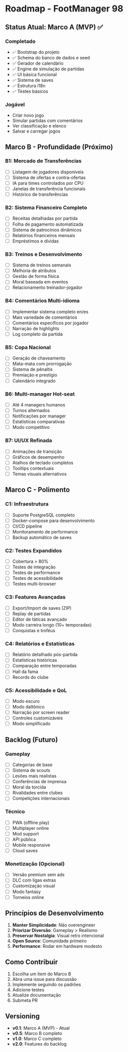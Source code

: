 # Roadmap - FootManager 98

## Status Atual: Marco A (MVP) ✅

### Completado
- ✅ Bootstrap do projeto
- ✅ Schema do banco de dados e seed
- ✅ Gerador de calendário
- ✅ Engine de simulação de partidas
- ✅ UI básica funcional
- ✅ Sistema de saves
- ✅ Estrutura i18n
- ✅ Testes básicos

### Jogável
- Criar novo jogo
- Simular partidas com comentários
- Ver classificação e elenco
- Salvar e carregar jogos

## Marco B - Profundidade (Próximo)

### B1: Mercado de Transferências
- [ ] Listagem de jogadores disponíveis
- [ ] Sistema de ofertas e contra-ofertas
- [ ] IA para times controlados por CPU
- [ ] Janelas de transferência funcionais
- [ ] Histórico de transferências

### B2: Sistema Financeiro Completo
- [ ] Receitas detalhadas por partida
- [ ] Folha de pagamento automatizada
- [ ] Sistema de patrocínios dinâmicos
- [ ] Relatórios financeiros mensais
- [ ] Empréstimos e dívidas

### B3: Treinos e Desenvolvimento
- [ ] Sistema de treinos semanais
- [ ] Melhoria de atributos
- [ ] Gestão de forma física
- [ ] Moral baseada em eventos
- [ ] Relacionamento treinador-jogador

### B4: Comentários Multi-idioma
- [ ] Implementar sistema completo en/es
- [ ] Mais variedade de comentários
- [ ] Comentários específicos por jogador
- [ ] Narração de highlights
- [ ] Log completo da partida

### B5: Copa Nacional
- [ ] Geração de chaveamento
- [ ] Mata-mata com prorrogação
- [ ] Sistema de pênaltis
- [ ] Premiação e prestígio
- [ ] Calendário integrado

### B6: Multi-manager Hot-seat
- [ ] Até 4 managers humanos
- [ ] Turnos alternados
- [ ] Notificações por manager
- [ ] Estatísticas comparativas
- [ ] Modo competitivo

### B7: UI/UX Refinada
- [ ] Animações de transição
- [ ] Gráficos de desempenho
- [ ] Atalhos de teclado completos
- [ ] Tooltips contextuais
- [ ] Temas visuais alternativos

## Marco C - Polimento

### C1: Infraestrutura
- [ ] Suporte PostgreSQL completo
- [ ] Docker-compose para desenvolvimento
- [ ] CI/CD pipeline
- [ ] Monitoramento de performance
- [ ] Backup automático de saves

### C2: Testes Expandidos
- [ ] Cobertura > 80%
- [ ] Testes de integração
- [ ] Testes de performance
- [ ] Testes de acessibilidade
- [ ] Testes multi-browser

### C3: Features Avançadas
- [ ] Export/Import de saves (ZIP)
- [ ] Replay de partidas
- [ ] Editor de táticas avançado
- [ ] Modo carreira longo (10+ temporadas)
- [ ] Conquistas e troféus

### C4: Relatórios e Estatísticas
- [ ] Relatório detalhado pós-partida
- [ ] Estatísticas históricas
- [ ] Comparação entre temporadas
- [ ] Hall da fama
- [ ] Records do clube

### C5: Acessibilidade e QoL
- [ ] Modo escuro
- [ ] Modo daltônico
- [ ] Narração por screen reader
- [ ] Controles customizáveis
- [ ] Modo simplificado

## Backlog (Futuro)

### Gameplay
- [ ] Categorias de base
- [ ] Sistema de scouts
- [ ] Lesões mais realistas
- [ ] Conferências de imprensa
- [ ] Moral da torcida
- [ ] Rivalidades entre clubes
- [ ] Competições internacionais

### Técnico
- [ ] PWA (offline play)
- [ ] Multiplayer online
- [ ] Mod support
- [ ] API pública
- [ ] Mobile responsive
- [ ] Cloud saves

### Monetização (Opcional)
- [ ] Versão premium sem ads
- [ ] DLC com ligas extras
- [ ] Customização visual
- [ ] Modo fantasy
- [ ] Torneios online

## Princípios de Desenvolvimento

1. **Manter Simplicidade**: Não overengineer
2. **Priorizar Diversão**: Gameplay > Realismo
3. **Preservar Nostalgia**: Visual retro intencional
4. **Open Source**: Comunidade primeiro
5. **Performance**: Rodar em hardware modesto

## Como Contribuir

1. Escolha um item do Marco B
2. Abra uma issue para discussão
3. Implemente seguindo os padrões
4. Adicione testes
5. Atualize documentação
6. Submeta PR

## Versioning

- **v0.1**: Marco A (MVP) - Atual
- **v0.5**: Marco B completo
- **v1.0**: Marco C completo
- **v2.0**: Features do backlog